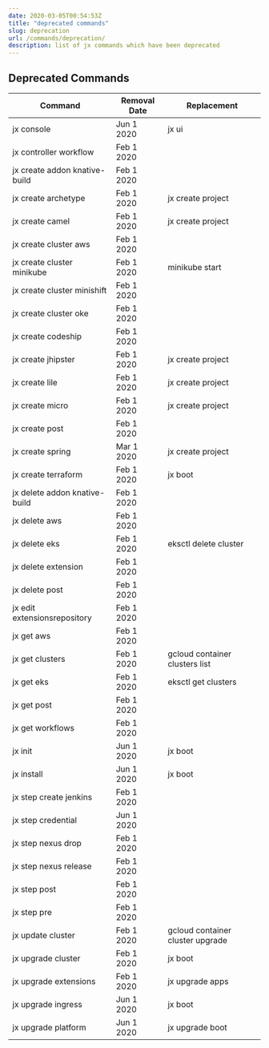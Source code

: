 ```yaml
---
date: 2020-03-05T00:54:53Z
title: "deprecated commands"
slug: deprecation
url: /commands/deprecation/
description: list of jx commands which have been deprecated
---
```



## Deprecated Commands



| Command        | Removal Date   | Replacement  |
|----------------|----------------|--------------|
| jx console | Jun 1 2020 | jx ui |
| jx controller workflow | Feb 1 2020 |  |
| jx create addon knative-build | Feb 1 2020 |  |
| jx create archetype | Feb 1 2020 | jx create project |
| jx create camel | Feb 1 2020 | jx create project |
| jx create cluster aws | Feb 1 2020 |  |
| jx create cluster minikube | Feb 1 2020 | minikube start |
| jx create cluster minishift | Feb 1 2020 |  |
| jx create cluster oke | Feb 1 2020 |  |
| jx create codeship | Feb 1 2020 |  |
| jx create jhipster | Feb 1 2020 | jx create project |
| jx create lile | Feb 1 2020 | jx create project |
| jx create micro | Feb 1 2020 | jx create project |
| jx create post | Feb 1 2020 |  |
| jx create spring | Mar 1 2020 | jx create project |
| jx create terraform | Feb 1 2020 | jx boot |
| jx delete addon knative-build | Feb 1 2020 |  |
| jx delete aws | Feb 1 2020 |  |
| jx delete eks | Feb 1 2020 | eksctl delete cluster |
| jx delete extension | Feb 1 2020 |  |
| jx delete post | Feb 1 2020 |  |
| jx edit extensionsrepository | Feb 1 2020 |  |
| jx get aws | Feb 1 2020 |  |
| jx get clusters | Feb 1 2020 | gcloud container clusters list |
| jx get eks | Feb 1 2020 | eksctl get clusters |
| jx get post | Feb 1 2020 |  |
| jx get workflows | Feb 1 2020 |  |
| jx init | Jun 1 2020 | jx boot |
| jx install | Jun 1 2020 | jx boot |
| jx step create jenkins | Feb 1 2020 |  |
| jx step credential | Jun 1 2020 |  |
| jx step nexus drop | Feb 1 2020 |  |
| jx step nexus release | Feb 1 2020 |  |
| jx step post | Feb 1 2020 |  |
| jx step pre | Feb 1 2020 |  |
| jx update cluster | Feb 1 2020 | gcloud container cluster upgrade |
| jx upgrade cluster | Feb 1 2020 | jx boot |
| jx upgrade extensions | Feb 1 2020 | jx upgrade apps |
| jx upgrade ingress | Jun 1 2020 | jx boot |
| jx upgrade platform | Jun 1 2020 | jx upgrade boot |
